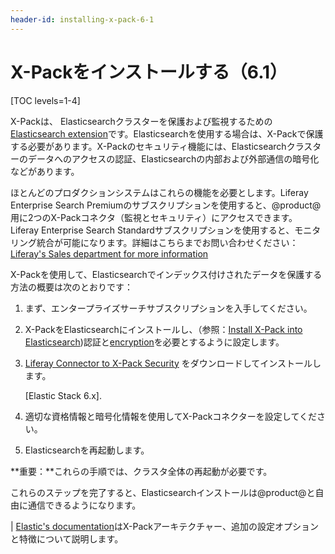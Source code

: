 ```yaml
---
header-id: installing-x-pack-6-1
---
```


# X-Packをインストールする（6.1）

[TOC levels=1-4]

X-Packは、 Elasticsearchクラスターを保護および監視するための[Elasticsearch extension](https://www.elastic.co/guide/en/elasticsearch/reference/6.1/setup-xpack.html)です。Elasticsearchを使用する場合は、X-Packで保護する必要があります。X-Packのセキュリティ機能には、Elasticsearchクラスターのデータへのアクセスの認証、Elasticsearchの内部および外部通信の暗号化などがあります。

ほとんどのプロダクションシステムはこれらの機能を必要とします。Liferay Enterprise Search Premiumのサブスクリプションを使用すると、@product@用に2つのX-Packコネクタ（監視とセキュリティ）にアクセスできます。Liferay Enterprise Search Standardサブスクリプションを使用すると、モニタリング統合が可能になります。詳細はこちらまでお問い合わせください：[Liferay's Sales department for more information](https://www.liferay.com/contact-us#contact-sales)

X-Packを使用して、Elasticsearchでインデックス付けされたデータを保護する方法の概要は次のとおりです：



1. まず、エンタープライズサーチサブスクリプションを入手してください。



2. X-PackをElasticsearchにインストールし、（参照：[Install X-Pack into Elasticsearch](https://www.elastic.co/guide/en/x-pack/6.1/installing-xpack.html))認証と[encryption](https://www.elastic.co/guide/en/elasticsearch/reference/6.1/configuring-tls.html#configuring-tls)を必要とするように設定します。



3. [Liferay Connector to X-Pack Security](https://web.liferay.com/group/customer/dxp/downloads/enterprise-search) をダウンロードしてインストールします。


   [Elastic Stack 6.x].

4. 適切な資格情報と暗号化情報を使用してX-Packコネクターを設定してください。

5. Elasticsearchを再起動します。

**重要：**これらの手順では、クラスタ全体の再起動が必要です。

これらのステップを完了すると、Elasticsearchインストールは@product@と自由に通信できるようになります。


| [Elastic's documentation](https://www.elastic.co/guide/en/elasticsearch/reference/6.1/configuring-security.html)はX-Packアーキテクチャー、追加の設定オプションと特徴について説明します。
